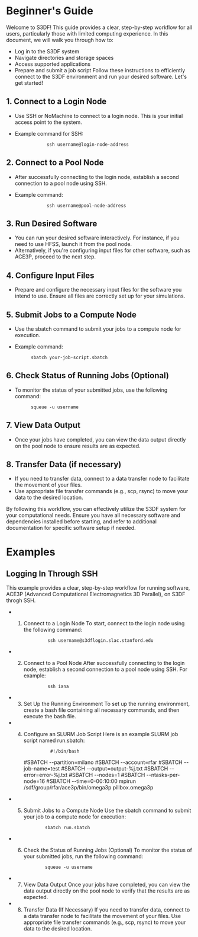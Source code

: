 # Beginner's Guide

Welcome to S3DF! This guide provides a clear, step-by-step workflow for all users, particularly those with limited computing experience. In this document, we will walk you through how to:

- Log in to the S3DF system
- Navigate directories and storage spaces
- Access supported applications
- Prepare and submit a job script
Follow these instructions to efficiently connect to the S3DF environment and run your desired software. Let's get started!
  

## 1. Connect to a Login Node

- Use SSH or NoMachine to connect to a login node. This is your initial access point to the system.
- Example command for SSH:

                  ssh username@login-node-address

## 2. Connect to a Pool Node

- After successfully connecting to the login node, establish a second connection to a pool node using SSH.
- Example command:

                  ssh username@pool-node-address

## 3. Run Desired Software

- You can run your desired software interactively. For instance, if you need to use HFSS, launch it from the pool node.
- Alternatively, if you're configuring input files for other software, such as ACE3P, proceed to the next step.

## 4. Configure Input Files

- Prepare and configure the necessary input files for the software you intend to use. Ensure all files are correctly set up for your simulations.

## 5. Submit Jobs to a Compute Node

- Use the sbatch command to submit your jobs to a compute node for execution.
- Example command:

            sbatch your-job-script.sbatch

## 6. Check Status of Running Jobs (Optional)

- To monitor the status of your submitted jobs, use the following command:
  
            squeue -u username

## 7. View Data Output

 - Once your jobs have completed, you can view the data output directly on the pool node to ensure results are as expected.

## 8. Transfer Data (if necessary)

- If you need to transfer data, connect to a data transfer node to facilitate the movement of your files.
- Use appropriate file transfer commands (e.g., scp, rsync) to move your data to the desired location.


By following this workflow, you can effectively utilize the S3DF system for your computational needs. 
Ensure you have all necessary software and dependencies installed before starting, 
and refer to additional documentation for specific software setup if needed.

# Examples

## Logging In Through SSH

This example provides a clear, step-by-step workflow for running software, ACE3P (Advanced Computational Electromagnetics 3D Parallel), on S3DF throgh SSH. 

- 1. Connect to a Login Node
To start, connect to the login node using the following command:

                  ssh username@s3dflogin.slac.stanford.edu

- 2. Connect to a Pool Node
After successfully connecting to the login node, establish a second connection to a pool node using SSH. For example:

                  ssh iana
     
- 3. Set Up the Running Environment
To set up the running environment, create a bash file containing all necessary commands, and then execute the bash file.

- 4. Configure an SLURM Job Script
Here is an example SLURM job script named run.sbatch:


                   #!/bin/bash
        #SBATCH --partition=milano
        #SBATCH --account=rfar
        #SBATCH --job-name=test
        #SBATCH --output=output-%j.txt
        #SBATCH --error=error-%j.txt
        #SBATCH --nodes=1
        #SBATCH --ntasks-per-node=16
        #SBATCH --time=0-00:10:00
        mpirun /sdf/group/rfar/ace3p/bin/omega3p pillbox.omega3p


 - 5. Submit Jobs to a Compute Node
Use the sbatch command to submit your job to a compute node for execution:

                  sbatch run.sbatch

 - 6. Check the Status of Running Jobs (Optional)
To monitor the status of your submitted jobs, run the following command:

                  squeue -u username

- 7. View Data Output
Once your jobs have completed, you can view the data output directly on the pool node to verify that the results are as expected.

- 8. Transfer Data (If Necessary)
If you need to transfer data, connect to a data transfer node to facilitate the movement of your files. Use appropriate file transfer commands (e.g., scp, rsync) to move your data to the desired location.

